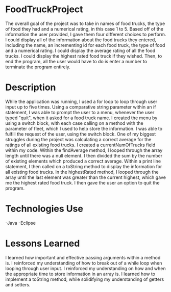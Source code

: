 # FoodTruckProject
The overall goal of the project was to take in names of food trucks, the type of food they had and a numerical rating, in this case 1 to 5. Based off of the information the user provided, I gave them four different choices to perform. I could display all of the information about the food trucks they entered, including the name, an incrementing id for each food truck, the type of food and a numerical rating. I could display the average rating of all the food trucks. I could display the highest rated food truck if they wished. Then, to end the program, all the user would have to do is enter a number to terminate the program entirely. 

# Description
While the application was running, I used a for loop to loop through user input up to five times. Using a comparative string parameter within an if statement, I was able to prompt the user to a menu, whenever the user typed "quit", when it asked for a food truck name. I created the menu by using a switch block, with each case calling on a method with the parameter of fleet, which I used to help store the information. I was able to fulfill the request of the user, using the switch block.  One of my biggest struggles during the project was calculating a correct average for the ratings of all existing food trucks. I created a currentNumOfTrucks field within my code. Within the findAverage method, I looped through the array length until there was a null element. I then divided the sum by the number of existing elements which produced a correct average. Within a print line statement, I then called on a toString method to display the information for all existing food trucks. In the highestRated method, I looped through the array until the last element was greater than the current highest, which gave me the highest rated food truck. I then gave the user an option to quit the program.

# Technologies Use
-Java
-Eclipse

# Lessons Learned
I learned how important and effective passing arguments within a method is.
I reinforced my understanding of how to break out of a while loop when looping through user input.
I reinforced my understanding on how and when the appropriate time to store information in an array is. 
I learned how to implement a toString method, while solidifying my understanding of getters and setters.